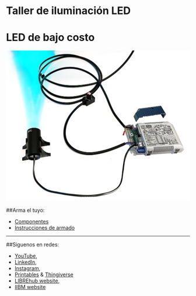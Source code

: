 # Taller de iluminación LED
# LED de bajo costo


![](images/Producto.jpg)


##Arma el tuyo:
* [Componentes](Componentes.md)
* [Instrucciones de armado](Instrucciones.md)

---

##Siguenos en redes:
* [YouTube](https://www.youtube.com/@librehub>), 
* [LinkedIn](https://www.linkedin.com/company/92802424), 
*   [Instagram](https://www.instagram.com/wenzellab/), 
*  [Printables](https://www.printables.com/@WenzelLab/models) &  [Thingiverse](https://www.thingiverse.com/libre-hub/designs)
* [LIBREhub website](https://librehub.github.io/),  
* [IIBM website](https://ingenieriabiologicaymedica.uc.cl/en/people/faculty/799-vicente-parot)
